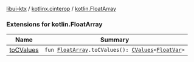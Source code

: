 [libui-ktx](../../index.md) / [kotlinx.cinterop](../index.md) / [kotlin.FloatArray](./index.md)

### Extensions for kotlin.FloatArray

| Name | Summary |
|---|---|
| [toCValues](to-c-values.md) | `fun `[`FloatArray`](https://kotlinlang.org/api/latest/jvm/stdlib/kotlin/-float-array/index.html)`.toCValues(): `[`CValues`](../-c-values/index.md)`<`[`FloatVar`](../-float-var.md)`>` |
